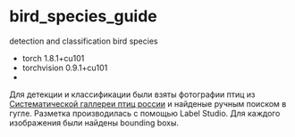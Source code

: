 # bird_species_guide
detection and classification bird species
- torch                         1.8.1+cu101
- torchvision                   0.9.1+cu101
- 

Для детекции и классификации были взяты фотографии птиц из [Систематической галлереи птиц россии](http://www.rbcu.ru/birdclass/) и найденые ручным поиском в гугле.
Разметка производилась с помощью Label Studio. Для каждого изображения были найдены bounding boxы.
